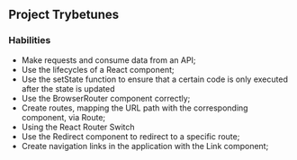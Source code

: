 ## Project Trybetunes

### Habilities

- Make requests and consume data from an API;
- Use the lifecycles of a React component;
- Use the setState function to ensure that a certain code is only executed after the state is updated
- Use the BrowserRouter component correctly;
- Create routes, mapping the URL path with the corresponding component, via Route;
- Using the React Router Switch
- Use the Redirect component to redirect to a specific route;
- Create navigation links in the application with the Link component;